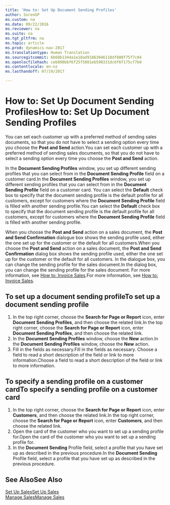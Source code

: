 ```yaml
---
title: 'How to: Set Up Document Sending Profiles'
author: SorenGP
ms.custom: na
ms.date: 09/22/2016
ms.reviewer: na
ms.suite: na
ms.tgt_pltfrm: na
ms.topic: article
ms.prod: dynamics-nav-2017
ms.translationtype: Human Translation
ms.sourcegitcommit: 6b60b1344a1e18ad91863046110df880f75f7c04
ms.openlocfilehash: ceb890bbf6f25f5801eb590331dc6f6f175cf7b0
ms.contentlocale: en-nz
ms.lasthandoff: 07/19/2017

---
```


# <a name="how-to-set-up-document-sending-profiles"></a><span data-ttu-id="6423b-102">How to: Set Up Document Sending Profiles</span><span class="sxs-lookup"><span data-stu-id="6423b-102">How to: Set Up Document Sending Profiles</span></span>
<span data-ttu-id="6423b-103">You can set each customer up with a preferred method of sending sales documents, so that you do not have to select a sending option every time you choose the **Post and Send** action.</span><span class="sxs-lookup"><span data-stu-id="6423b-103">You can set each customer up with a preferred method of sending sales documents, so that you do not have to select a sending option every time you choose the **Post and Send** action.</span></span>

<span data-ttu-id="6423b-104">In the **Document Sending Profiles** window, you set up different sending profiles that you can select from in the **Document Sending Profile** field on a customer card.</span><span class="sxs-lookup"><span data-stu-id="6423b-104">In the **Document Sending Profiles** window, you set up different sending profiles that you can select from in the **Document Sending Profile** field on a customer card.</span></span> <span data-ttu-id="6423b-105">You can select the **Default** check box to specify that the document sending profile is the default profile for all customers, except for customers where the **Document Sending Profile** field is filled with another sending profile.</span><span class="sxs-lookup"><span data-stu-id="6423b-105">You can select the **Default** check box to specify that the document sending profile is the default profile for all customers, except for customers where the **Document Sending Profile** field is filled with another sending profile.</span></span>

<span data-ttu-id="6423b-106">When you choose the **Post and Send** action on a sales document, the **Post and Send Confirmation** dialogue box shows the sending profile used, either the one set up for the customer or the default for all customers.</span><span class="sxs-lookup"><span data-stu-id="6423b-106">When you choose the **Post and Send** action on a sales document, the **Post and Send Confirmation** dialog box shows the sending profile used, either the one set up for the customer or the default for all customers.</span></span> <span data-ttu-id="6423b-107">In the dialogue box, you can change the sending profile for the sales document.</span><span class="sxs-lookup"><span data-stu-id="6423b-107">In the dialog box, you can change the sending profile for the sales document.</span></span> <span data-ttu-id="6423b-108">For more information, see [How to: Invoice Sales](sales-how-invoice-sales.md).</span><span class="sxs-lookup"><span data-stu-id="6423b-108">For more information, see [How to: Invoice Sales](sales-how-invoice-sales.md).</span></span>

## <a name="to-set-up-a-document-sending-profile"></a><span data-ttu-id="6423b-109">To set up a document sending profile</span><span class="sxs-lookup"><span data-stu-id="6423b-109">To set up a document sending profile</span></span>
1. <span data-ttu-id="6423b-110">In the top right corner, choose the **Search for Page or Report** icon, enter **Document Sending Profiles**, and then choose the related link.</span><span class="sxs-lookup"><span data-stu-id="6423b-110">In the top right corner, choose the **Search for Page or Report** icon, enter **Document Sending Profiles**, and then choose the related link.</span></span>
2. <span data-ttu-id="6423b-111">In the **Document Sending Profiles** window, choose the **New** action.</span><span class="sxs-lookup"><span data-stu-id="6423b-111">In the **Document Sending Profiles** window, choose the **New** action.</span></span>
3. <span data-ttu-id="6423b-112">Fill in the fields as necessary.</span><span class="sxs-lookup"><span data-stu-id="6423b-112">Fill in the fields as necessary.</span></span> <span data-ttu-id="6423b-113">Choose a field to read a short description of the field or link to more information.</span><span class="sxs-lookup"><span data-stu-id="6423b-113">Choose a field to read a short description of the field or link to more information.</span></span>

## <a name="to-specify-a-sending-profile-on-a-customer-card"></a><span data-ttu-id="6423b-114">To specify a sending profile on a customer card</span><span class="sxs-lookup"><span data-stu-id="6423b-114">To specify a sending profile on a customer card</span></span>
1. <span data-ttu-id="6423b-115">In the top right corner, choose the **Search for Page or Report** icon, enter **Customers**, and then choose the related link.</span><span class="sxs-lookup"><span data-stu-id="6423b-115">In the top right corner, choose the **Search for Page or Report** icon, enter **Customers**, and then choose the related link.</span></span>
2. <span data-ttu-id="6423b-116">Open the card of the customer who you want to set up a sending profile for.</span><span class="sxs-lookup"><span data-stu-id="6423b-116">Open the card of the customer who you want to set up a sending profile for.</span></span>
3. <span data-ttu-id="6423b-117">In the **Document Sending** Profile field, select a profile that you have set up as described in the previous procedure.</span><span class="sxs-lookup"><span data-stu-id="6423b-117">In the **Document Sending** Profile field, select a profile that you have set up as described in the previous procedure.</span></span>

## <a name="see-also"></a><span data-ttu-id="6423b-118">See Also</span><span class="sxs-lookup"><span data-stu-id="6423b-118">See Also</span></span>  
[<span data-ttu-id="6423b-119">Set Up Sales</span><span class="sxs-lookup"><span data-stu-id="6423b-119">Set Up Sales</span></span>](sales-setup-sales.md)  
[<span data-ttu-id="6423b-120">Manage Sales</span><span class="sxs-lookup"><span data-stu-id="6423b-120">Manage Sales</span></span>](sales-manage-sales.md)

